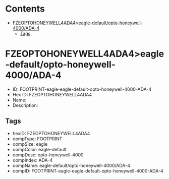 



Contents
========

* [FZEOPTOHONEYWELL4ADA4>eagle-default/opto-honeywell-4000/ADA-4](#fzeoptohoneywell4ada4eagle-defaultopto-honeywell-4000ada-4)
	* [Tags](#tags)

# FZEOPTOHONEYWELL4ADA4>eagle-default/opto-honeywell-4000/ADA-4

- ID: FOOTPRINT-eagle-eagle-default-opto-honeywell-4000-ADA-4
- Hex ID: FZEOPTOHONEYWELL4ADA4
- Name: 
- Description: 

## Tags

- hexID: FZEOPTOHONEYWELL4ADA4
- oompType: FOOTPRINT
- oompSize: eagle
- oompColor: eagle-default
- oompDesc: opto-honeywell-4000
- oompIndex: ADA-4
- oompName: eagle-default/opto-honeywell-4000/ADA-4
- oompID: FOOTPRINT-eagle-eagle-default-opto-honeywell-4000-ADA-4
